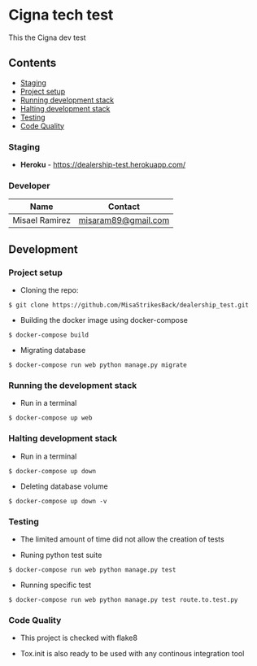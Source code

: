 # Cigna tech test

This the Cigna dev test

## Contents
* [Staging](#staging)
* [Project setup](#project-setup)
* [Running development stack](#running-the-development-stack)
* [Halting development stack](#halting-development-stack)
* [Testing](#testing)
* [Code Quality](#code-quality)

### Staging

* **Heroku** - https://dealership-test.herokuapp.com/

### Developer

| Name  | Contact |
| ------------- | ------------- |
| Misael Ramirez  | misaram89@gmail.com  |

## Development

### Project setup
- Cloning the repo:
```
$ git clone https://github.com/MisaStrikesBack/dealership_test.git
```
- Building the docker image using docker-compose
```
$ docker-compose build
```
- Migrating database
```
$ docker-compose run web python manage.py migrate
```
### Running the development stack
- Run in a terminal
```
$ docker-compose up web
```

### Halting development stack
- Run in a terminal
```
$ docker-compose up down
```
- Deleting database volume
```
$ docker-compose up down -v
```

### Testing
- The limited amount of time did not allow the creation of tests

- Runing python test suite
```
$ docker-compose run web python manage.py test
```
- Running specific test
```
$ docker-compose run web python manage.py test route.to.test.py
```

### Code Quality

- This project is checked with flake8

- Tox.init is also ready to be used with any continous integration tool
